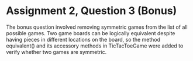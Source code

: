 # Assignment 2, Question 3 (Bonus)

The bonus question involved removing symmetric games from the list of all possible games. Two game boards can be logically equivalent despite having 
pieces in different locations on the board, so the method equivalent() and its accessory methods in TicTacToeGame were added to verify
whether two games are symmetric.

